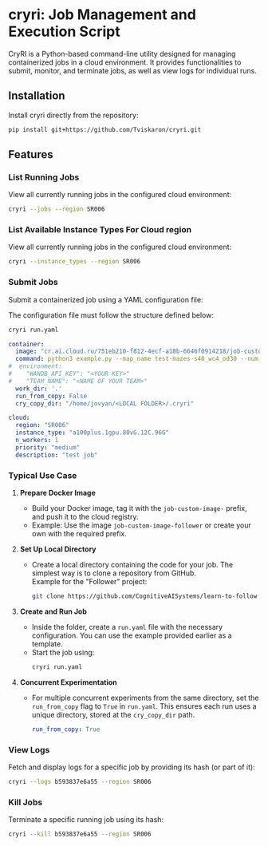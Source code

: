 # cryri: Job Management and Execution Script

CryRI is a Python-based command-line utility designed for managing containerized jobs in a cloud environment. It provides functionalities to submit, monitor,
and terminate jobs, as well as view logs for individual runs.

## Installation

Install cryri directly from the repository:
```bash
pip install git+https://github.com/Tviskaron/cryri.git
   ```

## Features

### List Running Jobs


View all currently running jobs in the configured cloud environment:

```bash
cryri --jobs --region SR006
```

### List Available Instance Types For Cloud region


View all currently running jobs in the configured cloud environment:

```bash
cryri --instance_types --region SR006
```


### Submit Jobs

Submit a containerized job using a YAML configuration file:

The configuration file must follow the structure defined below: 

```bash
cryri run.yaml
```

```yaml
container:
  image: "cr.ai.cloud.ru/751eb210-f812-4ecf-a18b-6646f0914218/job-custom-image-follower" # Docker image for the job
  command: python3 example.py --map_name test-mazes-s40_wc4_od30 --num_agents 128        # Command to execute in the container
#  environment:                                                                          # Environment variables
#    "WANDB_API_KEY": "<YOUR KEY>"
#    "TEAM_NAME": "<NAME OF YOUR TEAM>"                                                  # Added to job description
  work_dir: '.'                                                                          # Local working directory, recommend leaving as default
  run_from_copy: False                                                                   # Whether to run from a copy of the working directory
  cry_copy_dir: "/home/jovyan/<LOCAL FOLDER>/.cryri"                                     # Local path for creating working directory copies

cloud:
  region: "SR006"                                                                        # Cloud region to deploy the job
  instance_type: "a100plus.1gpu.80vG.12C.96G"                                            # Type of cloud instance
  n_workers: 1                                                                           # Number of worker instances, 1 is only option
  priority: "medium"                                                                     # Job priority. Options: ['high', 'medium', 'low']. Jobs with higher priority will stop running jobs with lower priority if all resources are allocated.
  description: "test job"                                                                # Job description 
```

### Typical Use Case

1. **Prepare Docker Image**  
   - Build your Docker image, tag it with the `job-custom-image-` prefix, and push it to the cloud registry.  
   - Example: Use the image `job-custom-image-follower` or create your own with the required prefix.

2. **Set Up Local Directory**  
   - Create a local directory containing the code for your job. The simplest way is to clone a repository from GitHub.  
     Example for the "Follower" project:  
     ```bash
     git clone https://github.com/CognitiveAISystems/learn-to-follow
     ```

3. **Create and Run Job**  
   - Inside the folder, create a `run.yaml` file with the necessary configuration. You can use the example provided earlier as a template.  
   - Start the job using:  
     ```bash
     cryri run.yaml
     ```

4. **Concurrent Experimentation**  
   - For multiple concurrent experiments from the same directory, set the `run_from_copy` flag to `True` in `run.yaml`. This ensures each run uses a unique directory, stored at the `cry_copy_dir` path.  
     ```yaml
     run_from_copy: True
     ```


### View Logs

Fetch and display logs for a specific job by providing its hash (or part of it):
```bash
cryri --logs b593837e6a55 --region SR006
```

### Kill Jobs

Terminate a specific running job using its hash:
```bash
cryri --kill b593837e6a55 --region SR006
```
